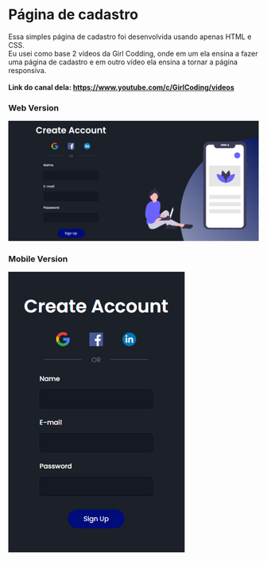 
# Página de cadastro

Essa simples página de cadastro foi desenvolvida usando apenas HTML e CSS.<br />
Eu usei como base 2 vídeos da Girl Codding, onde em um ela ensina a fazer uma página de cadastro e em outro vídeo ela ensina a tornar a página responsiva.<br /><br/>
**Link do canal dela: https://www.youtube.com/c/GirlCoding/videos**
### Web Version
<img src="imgs/web.png" alt="Web Version"/>

### Mobile Version
<img src="imgs/mobile.png" alt="Mobile Version"/>
